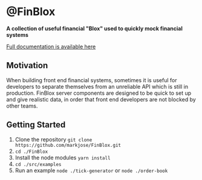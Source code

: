 # @FinBlox
**A collection of useful financial "Blox" used to quickly mock financial systems**

[Full documentation is available here](https://markjose.github.io/FinBlox/)

## Motivation
When building front end financial systems, sometimes it is useful for developers to separate themselves from an unreliable API which is still in production.
FinBlox server components are designed to be quick to set up and give realistic data, in order that front end developers are not blocked by other teams.

## Getting Started 
1. Clone the repository `git clone https://github.com/markjose/FinBlox.git`
2. `cd ./FinBlox`
3. Install the node modules `yarn install`
4. `cd ./src/examples`
5. Run an example `node ./tick-generator` or `node ./order-book`
  